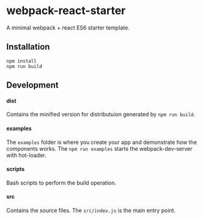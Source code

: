 # webpack-react-starter
A minimal webpack + react ES6 starter template.

## Installation

```
npm install
npm run build
```

## Development

#### dist

Contains the minified version for distributuion generated by `npm run build`.

#### examples

The `examples` folder is where you create your app and demonstrate how the components works. The `npm run examples` starts the webpack-dev-server with hot-loader. 

#### scripts

Bash scripts to perform the build operation.

#### src

Contains the source files. The `src/index.js` is the main entry point.
